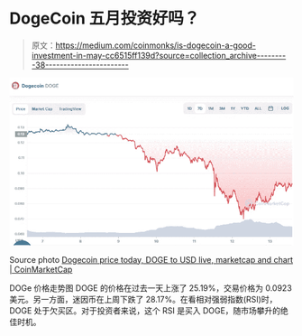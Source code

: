 # DogeCoin 五月投资好吗？

> 原文：<https://medium.com/coinmonks/is-dogecoin-a-good-investment-in-may-cc6515ff139d?source=collection_archive---------38----------------------->

![](img/30210644dd041d68fa1a28ce444235c1.png)

Source photo [Dogecoin price today, DOGE to USD live, marketcap and chart | CoinMarketCap](https://coinmarketcap.com/currencies/dogecoin/)

DOGe 价格走势图 DOGE 的价格在过去一天上涨了 25.19%，交易价格为 0.0923 美元。另一方面，迷因币在上周下跌了 28.17%。在看相对强弱指数(RSI)时，DOGE 处于欠买区。对于投资者来说，这个 RSI 是买入 DOGE，随市场攀升的绝佳时机。